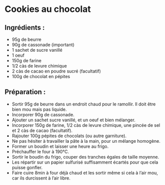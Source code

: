 # Cookies au chocolat

## Ingrédients :
* 95g de beurre
* 90g de cassonade (important)
* 1 sachet de sucre vanillé
* 1 oeuf
* 150g de farine
* 1/2 càs de levure chimique
* 2 càs de cacao en poudre sucré (facultatif)
* 100g de chocolat en pépites

## Préparation :
* Sortir 95g de beurre dans un endroit chaud pour le ramollir. Il doit être bien mou mais pas liquide.
* Incorporer 90g de cassonade.
* Ajouter un sachet sucre vanillé, et un oeuf et bien mélanger.
* Incorporer 150g de farine, 1/2 càs de levure chimique, une pincée de sel et 2 càs de cacao (facultatif).
* Rajouter 100g pépites de chocolats (ou autre garniture).
* Ne pas hésiter à travailler la pâte à la main, pour un mélange homogène.
* Former un boudin et laisser une heure au frigo.
* Préchauffer le four à 190°C.
* Sortir le boudin du frigo, couper des tranches égales de taille moyenne.
* Les répartir sur un papier sulfurisé suffisamment écartés pour que cela puisse gonfler.
* Faire cuire 8min à four déjà chaud et les sortir même si cela à l’air mou, car ils durcissent à l’air libre.